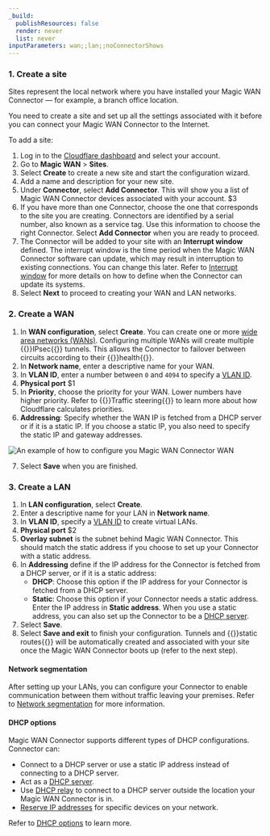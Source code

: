 ```yaml
---
_build:
  publishResources: false
  render: never
  list: never
inputParameters: wan;;lan;;noConnectorShows
---
```


### 1. Create a site

Sites represent the local network where you have installed your Magic WAN Connector — for example, a branch office location.

You need to create a site and set up all the settings associated with it before you can connect your Magic WAN Connector to the Internet.

To add a site:

1. Log in to the [Cloudflare dashboard](https://dash.cloudflare.com/) and select your account.
2. Go to **Magic WAN** > **Sites**.
3. Select **Create** to create a new site and start the configuration wizard.
4. Add a name and description for your new site.
5. Under **Connector**, select **Add Connector**. This will show you a list of Magic WAN Connector devices associated with your account. $3
6. If you have more than one Connector, choose the one that corresponds to the site you are creating. Connectors are identified by a serial number, also known as a service tag. Use this information to choose the right Connector. Select **Add Connector** when you are ready to proceed.
7. The Connector will be added to your site with an **Interrupt window** defined. The interrupt window is the time period when the Magic WAN Connector software can update, which may result in interruption to existing connections. You can change this later. Refer to [Interrupt window](/magic-wan/configuration/connector/maintenance/interrupt-service-window/) for more details on how to define when the Connector can update its systems.
8. Select **Next** to proceed to creating your WAN and LAN networks.

### 2. Create a WAN

1. In **WAN configuration**, select **Create**. You can create one or more [wide area networks (WANs)](https://www.cloudflare.com/learning/network-layer/what-is-a-wan/). Configuring multiple WANs will create multiple {{<glossary-tooltip term_id="IPsec tunnel">}}IPsec{{</glossary-tooltip>}} tunnels. This allows the Connector to failover between circuits according to their {{<glossary-tooltip term_id="tunnel health-check" link="/magic-wan/reference/tunnel-health-checks/">}}health{{</glossary-tooltip>}}.
2. In **Network name**, enter a descriptive name for your WAN.
3. In **VLAN ID**, enter a number between `0` and `4094` to specify a [VLAN ID](/magic-wan/configuration/connector/reference/#vlan-id).
4. **Physical port** $1
5. In **Priority**, choose the priority for your WAN. Lower numbers have higher priority. Refer to {{<glossary-tooltip term_id="traffic steering" link="/magic-wan/reference/traffic-steering/">}}Traffic steering{{</glossary-tooltip>}} to learn more about how Cloudflare calculates priorities.
6. **Addressing**: Specify whether the WAN IP is fetched from a DHCP server or if it is a static IP. If you choose a static IP, you also need to specify the static IP and gateway addresses.

  <div class="medium-img">

  ![An example of how to configure you Magic WAN Connector WAN](/images/magic-wan/connector/wan-config.png)

  </div>

7. Select **Save** when you are finished.

### 3. Create a LAN

1. In **LAN configuration**, select **Create**.
2. Enter a descriptive name for your LAN in **Network name**.
3. In **VLAN ID**, specify a [VLAN ID](/magic-wan/configuration/connector/reference/#vlan-id) to create virtual LANs.
4. **Physical port** $2
5. **Overlay subnet** is the subnet behind Magic WAN Connector. This should match the static address if you choose to set up your Connector with a static address.
6. In **Addressing** define if the IP address for the Connector is fetched from a DHCP server, or if it is a static address:
    - **DHCP**: Choose this option if the IP address for your Connector is fetched from a DHCP server.
    - **Static**: Choose this option if your Connector needs a static address. Enter the IP address in **Static address**. When you use a static address, you can also set up the Connector to be a [DHCP server](/magic-wan/configuration/connector/network-options/dhcp/dhcp-server/).
7. Select **Save**.
8. Select **Save and exit** to finish your configuration. Tunnels and {{<glossary-tooltip term_id="static route">}}static routes{{</glossary-tooltip>}} will be automatically created and associated with your site once the Magic WAN Connector boots up (refer to the next step).

#### Network segmentation

After setting up your LANs, you can configure your Connector to enable communication between them without traffic leaving your premises. Refer to [Network segmentation](/magic-wan/configuration/connector/network-options/network-segmentation/) for more information.

#### DHCP options

Magic WAN Connector supports different types of DHCP configurations. Connector can:

- Connect to a DHCP server or use a static IP address instead of connecting to a DHCP server.
- Act as a [DHCP server](/magic-wan/configuration/connector/network-options/dhcp/dhcp-server/).
- Use [DHCP relay](/magic-wan/configuration/connector/network-options/dhcp/dhcp-relay/) to connect to a DHCP server outside the location your Magic WAN Connector is in.
- [Reserve IP addresses](/magic-wan/configuration/connector/network-options/dhcp/dhcp-static-address-reservation/) for specific devices on your network.

Refer to [DHCP options](/magic-wan/configuration/connector/network-options/dhcp/) to learn more.